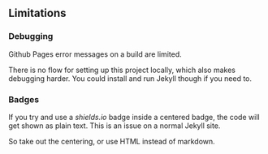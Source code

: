 ## Limitations

### Debugging

Github Pages error messages on a build are limited.

There is no flow for setting up this project locally, which also makes debugging harder. You could install and run Jekyll though if you need to.


### Badges

If you try and use a _shields.io_ badge inside a centered badge, the code will get shown as plain text. This is an issue on a normal Jekyll site.

So take out the centering, or use HTML instead of markdown.
